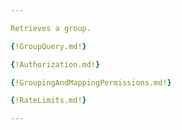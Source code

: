 ```yaml
---

Retrieves a group.

{!GroupQuery.md!}

{!Authorization.md!}

{!GroupingAndMappingPermissions.md!}

{!RateLimits.md!}

---
```

